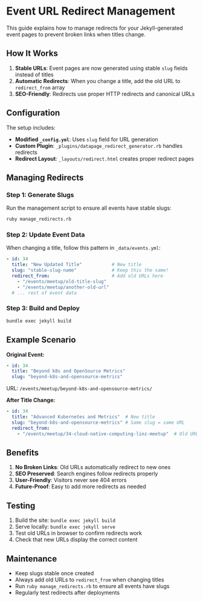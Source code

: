 # Event URL Redirect Management

This guide explains how to manage redirects for your Jekyll-generated event pages to prevent broken links when titles change.

## How It Works

1. **Stable URLs**: Event pages are now generated using stable `slug` fields instead of titles
2. **Automatic Redirects**: When you change a title, add the old URL to `redirect_from` array
3. **SEO-Friendly**: Redirects use proper HTTP redirects and canonical URLs

## Configuration

The setup includes:
- **Modified `_config.yml`**: Uses `slug` field for URL generation
- **Custom Plugin**: `_plugins/datapage_redirect_generator.rb` handles redirects
- **Redirect Layout**: `_layouts/redirect.html` creates proper redirect pages

## Managing Redirects

### Step 1: Generate Slugs
Run the management script to ensure all events have stable slugs:
```bash
ruby manage_redirects.rb
```

### Step 2: Update Event Data
When changing a title, follow this pattern in `_data/events.yml`:

```yaml
- id: 34
  title: "New Updated Title"           # New title
  slug: "stable-slug-name"             # Keep this the same!
  redirect_from:                       # Add old URLs here
    - "/events/meetup/old-title-slug"
    - "/events/meetup/another-old-url"
  # ... rest of event data
```

### Step 3: Build and Deploy
```bash
bundle exec jekyll build
```

## Example Scenario

**Original Event:**
```yaml
- id: 34
  title: "Beyond k8s and OpenSource Metrics"
  slug: "beyond-k8s-and-opensource-metrics"
```
URL: `/events/meetup/beyond-k8s-and-opensource-metrics/`

**After Title Change:**
```yaml
- id: 34
  title: "Advanced Kubernetes and Metrics"  # New title
  slug: "beyond-k8s-and-opensource-metrics" # Same slug = same URL
  redirect_from:
    - "/events/meetup/34-cloud-native-computing-linz-meetup"  # Old URL still works
```

## Benefits

1. **No Broken Links**: Old URLs automatically redirect to new ones
2. **SEO Preserved**: Search engines follow redirects properly
3. **User-Friendly**: Visitors never see 404 errors
4. **Future-Proof**: Easy to add more redirects as needed

## Testing

1. Build the site: `bundle exec jekyll build`
2. Serve locally: `bundle exec jekyll serve`
3. Test old URLs in browser to confirm redirects work
4. Check that new URLs display the correct content

## Maintenance

- Keep slugs stable once created
- Always add old URLs to `redirect_from` when changing titles
- Run `ruby manage_redirects.rb` to ensure all events have slugs
- Regularly test redirects after deployments